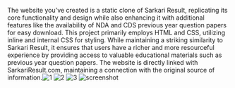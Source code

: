 The website you've created is a static clone of Sarkari Result, replicating its core functionality and design while also enhancing it with additional features like the availability of NDA and CDS previous year question papers for easy download. This project primarily employs HTML and CSS, utilizing inline and internal CSS for styling. While maintaining a striking similarity to Sarkari Result, it ensures that users have a richer and more resourceful experience by providing access to valuable educational materials such as previous year question papers. The website is directly linked with SarkariResult.com, maintaining a connection with the original source of information.![1](https://github.com/syedshariqkamran/clone-of-sarkari-result-site/assets/89725524/d99610d3-cdc5-4b32-be89-be96f390067a)
![2](https://github.com/syedshariqkamran/clone-of-sarkari-result-site/assets/89725524/a4701bb8-5092-4dad-b5c8-a6d78037e045)
![3](https://github.com/syedshariqkamran/clone-of-sarkari-result-site/assets/89725524/8d1f28e1-362b-4364-82af-ce2239a50b71)
![screenshot](https://github.com/syedshariqkamran/clone-of-sarkari-result-site/assets/89725524/3b4578c3-cd6c-4b42-afd0-a4a7fcce9ced)
